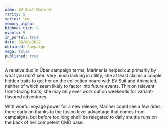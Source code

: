 ```yaml
---
name: EV Suit Mariner
rarity: 5
series: low
memory_alpha:
bigbook_tier: 8
events: 9
in_portal: true
date: 08/08/2022
obtained: Campaign
mega: false
published: true
---
```


A relative dud in Über campaign terms, Mariner is helped out primarily by what you don’t see. Very much lacking in utility, she at least claims a couple hidden traits to get her on the collection board with EV Suit and Animated, neither of which seem likely to factor into future events. Thin on relevant front-facing traits, she may only ever work out on weekends for variant-flavored adventures.

With woeful voyage power for a new release, Mariner could see a few rides there early on thanks to the fusion level advantage that comes from campaigns, but before too long she’ll be relegated to daily shuttle runs on the back of her competent CMD base.
